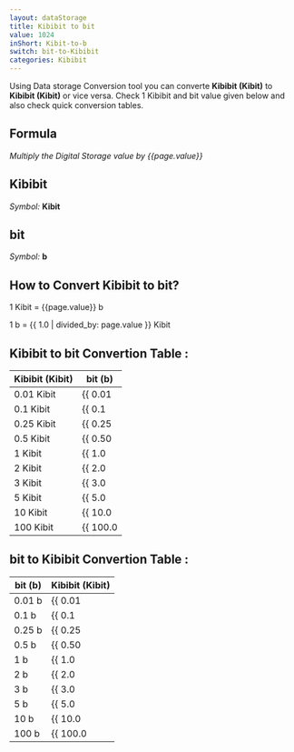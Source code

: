 ```yaml
---
layout: dataStorage
title: Kibibit to bit
value: 1024
inShort: Kibit-to-b
switch: bit-to-Kibibit
categories: Kibibit
---
```


Using Data storage Conversion tool you can converte **Kibibit (Kibit)** to **Kibibit (Kibit)** or vice versa. Check 1 Kibibit and bit value given below and also check quick conversion tables.

## Formula
*Multiply the Digital Storage value by {{page.value}}*

## Kibibit
*Symbol:* **Kibit**

## bit
*Symbol:* **b**

## How to Convert Kibibit to bit?

1 Kibit = {{page.value}} b

1 b = {{ 1.0 | divided_by: page.value }} Kibit


## Kibibit to bit Convertion Table :

| Kibibit (Kibit) | bit (b) |
| ---- | ---- |
| 0.01 Kibit | {{ 0.01 | times: page.value }} b |
| 0.1 Kibit | {{ 0.1 | times: page.value }} b |
| 0.25 Kibit | {{ 0.25 | times: page.value }} b |
| 0.5 Kibit | {{ 0.50 | times: page.value }} b |
| 1 Kibit | {{ 1.0 | times: page.value }} b |
| 2 Kibit | {{ 2.0 | times: page.value }} b |
| 3 Kibit | {{ 3.0 | times: page.value }} b |
| 5 Kibit | {{ 5.0 | times: page.value }} b |
| 10 Kibit | {{ 10.0 | times: page.value }} b |
| 100 Kibit | {{ 100.0 | times: page.value }} b |

## bit to Kibibit Convertion Table :

| bit (b) | Kibibit (Kibit) |
| ---- | ---- |
| 0.01 b | {{ 0.01 | divided_by: page.value }} Kibit |
| 0.1 b | {{ 0.1 | divided_by: page.value }} Kibit |
| 0.25 b | {{ 0.25 | divided_by: page.value }} Kibit |
| 0.5 b | {{ 0.50 | divided_by: page.value }} Kibit |
| 1 b | {{ 1.0 | divided_by: page.value }} Kibit |
| 2 b | {{ 2.0 | divided_by: page.value }} Kibit |
| 3 b | {{ 3.0 | divided_by: page.value }} Kibit |
| 5 b | {{ 5.0 | divided_by: page.value }} Kibit |
| 10 b | {{ 10.0 | divided_by: page.value }} Kibit |
| 100 b | {{ 100.0 | divided_by: page.value }} Kibit |


<script>
document.getElementById('selectInput')[3].selected = true
document.getElementById('selectOutput')[0].selected = true
</script>
